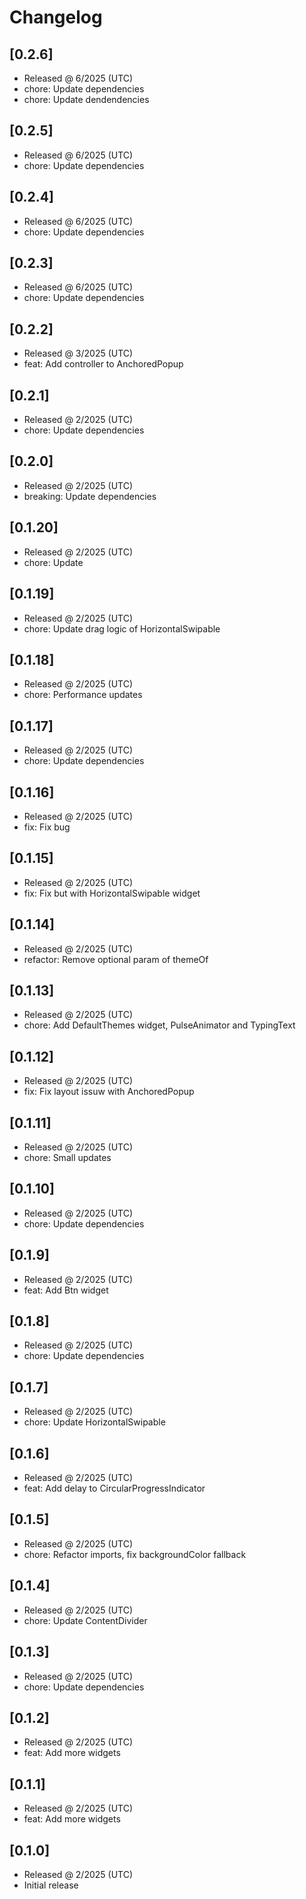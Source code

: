 # Changelog

## [0.2.6]

- Released @ 6/2025 (UTC)
- chore: Update dependencies
- chore: Update dendendencies

## [0.2.5]

- Released @ 6/2025 (UTC)
- chore: Update dependencies

## [0.2.4]

- Released @ 6/2025 (UTC)
- chore: Update dependencies

## [0.2.3]

- Released @ 6/2025 (UTC)
- chore: Update dependencies

## [0.2.2]

- Released @ 3/2025 (UTC)
- feat: Add controller to AnchoredPopup

## [0.2.1]

- Released @ 2/2025 (UTC)
- chore: Update dependencies

## [0.2.0]

- Released @ 2/2025 (UTC)
- breaking: Update dependencies

## [0.1.20]

- Released @ 2/2025 (UTC)
- chore: Update

## [0.1.19]

- Released @ 2/2025 (UTC)
- chore: Update drag logic of HorizontalSwipable

## [0.1.18]

- Released @ 2/2025 (UTC)
- chore: Performance updates

## [0.1.17]

- Released @ 2/2025 (UTC)
- chore: Update dependencies

## [0.1.16]

- Released @ 2/2025 (UTC)
- fix: Fix bug

## [0.1.15]

- Released @ 2/2025 (UTC)
- fix: Fix but with HorizontalSwipable widget

## [0.1.14]

- Released @ 2/2025 (UTC)
- refactor: Remove optional param of themeOf

## [0.1.13]

- Released @ 2/2025 (UTC)
- chore: Add DefaultThemes widget, PulseAnimator and TypingText

## [0.1.12]

- Released @ 2/2025 (UTC)
- fix: Fix layout issuw with AnchoredPopup

## [0.1.11]

- Released @ 2/2025 (UTC)
- chore: Small updates

## [0.1.10]

- Released @ 2/2025 (UTC)
- chore: Update dependencies

## [0.1.9]

- Released @ 2/2025 (UTC)
- feat: Add Btn widget

## [0.1.8]

- Released @ 2/2025 (UTC)
- chore: Update dependencies

## [0.1.7]

- Released @ 2/2025 (UTC)
- chore: Update HorizontalSwipable

## [0.1.6]

- Released @ 2/2025 (UTC)
- feat: Add delay to CircularProgressIndicator

## [0.1.5]

- Released @ 2/2025 (UTC)
- chore: Refactor imports, fix backgroundColor fallback

## [0.1.4]

- Released @ 2/2025 (UTC)
- chore: Update ContentDivider

## [0.1.3]

- Released @ 2/2025 (UTC)
- chore: Update dependencies

## [0.1.2]

- Released @ 2/2025 (UTC)
- feat: Add more widgets

## [0.1.1]

- Released @ 2/2025 (UTC)
- feat: Add more widgets

## [0.1.0]

- Released @ 2/2025 (UTC)
- Initial release
